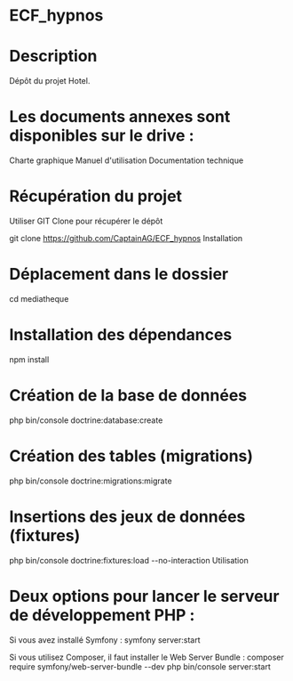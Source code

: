 # ECF_hypnos
# Description

Dépôt du projet Hotel.

# Les documents annexes sont disponibles sur le drive :

Charte graphique
Manuel d'utilisation
Documentation technique


# Récupération du projet

Utiliser GIT Clone pour récupérer le dépôt

git clone https://github.com/CaptainAG/ECF_hypnos
Installation

# Déplacement dans le dossier
cd mediatheque

# Installation des dépendances
npm install

# Création de la base de données
php bin/console doctrine:database:create

# Création des tables (migrations)
php bin/console doctrine:migrations:migrate

# Insertions des jeux de données (fixtures)
php bin/console doctrine:fixtures:load --no-interaction
Utilisation

# Deux options pour lancer le serveur de développement PHP :

Si vous avez installé Symfony :
symfony server:start

Si vous utilisez Composer, il faut installer le Web Server Bundle :
composer require symfony/web-server-bundle --dev
php bin/console server:start